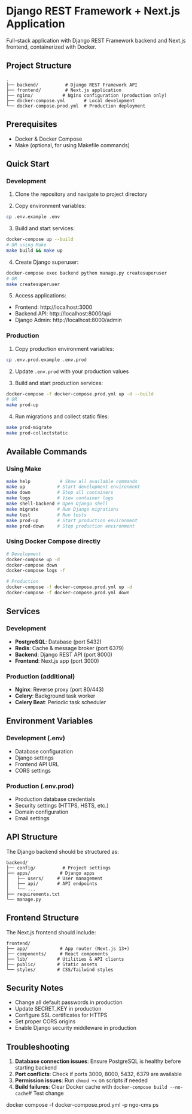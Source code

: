 # Django REST Framework + Next.js Application

Full-stack application with Django REST Framework backend and Next.js frontend, containerized with Docker.

## Project Structure

```
.
├── backend/          # Django REST Framework API
├── frontend/         # Next.js application
├── nginx/           # Nginx configuration (production only)
├── docker-compose.yml       # Local development
└── docker-compose.prod.yml  # Production deployment
```

## Prerequisites

- Docker & Docker Compose
- Make (optional, for using Makefile commands)

## Quick Start

### Development

1. Clone the repository and navigate to project directory

2. Copy environment variables:
```bash
cp .env.example .env  
```

3. Build and start services:
```bash
docker-compose up --build
# OR using Make
make build && make up
```

4. Create Django superuser:
```bash
docker-compose exec backend python manage.py createsuperuser
# OR
make createsuperuser
```

5. Access applications:
- Frontend: http://localhost:3000
- Backend API: http://localhost:8000/api
- Django Admin: http://localhost:8000/admin

### Production

1. Copy production environment variables:
```bash
cp .env.prod.example .env.prod
```

2. Update `.env.prod` with your production values

3. Build and start production services:
```bash
docker-compose -f docker-compose.prod.yml up -d --build
# OR
make prod-up
```

4. Run migrations and collect static files:
```bash
make prod-migrate
make prod-collectstatic
```

## Available Commands

### Using Make
```bash
make help           # Show all available commands
make up            # Start development environment
make down          # Stop all containers
make logs          # View container logs
make shell-backend # Open Django shell
make migrate       # Run Django migrations
make test          # Run tests
make prod-up       # Start production environment
make prod-down     # Stop production environment
```

### Using Docker Compose directly
```bash
# Development
docker-compose up -d
docker-compose down
docker-compose logs -f

# Production
docker-compose -f docker-compose.prod.yml up -d
docker-compose -f docker-compose.prod.yml down
```

## Services

### Development
- **PostgreSQL**: Database (port 5432)
- **Redis**: Cache & message broker (port 6379)
- **Backend**: Django REST API (port 8000)
- **Frontend**: Next.js app (port 3000)

### Production (additional)
- **Nginx**: Reverse proxy (port 80/443)
- **Celery**: Background task worker
- **Celery Beat**: Periodic task scheduler

## Environment Variables

### Development (.env)
- Database configuration
- Django settings
- Frontend API URL
- CORS settings

### Production (.env.prod)
- Production database credentials
- Security settings (HTTPS, HSTS, etc.)
- Domain configuration
- Email settings

## API Structure

The Django backend should be structured as:
```
backend/
├── config/          # Project settings
├── apps/           # Django apps
│   ├── users/     # User management
│   ├── api/       # API endpoints
│   └── ...
├── requirements.txt
└── manage.py
```

## Frontend Structure

The Next.js frontend should include:
```
frontend/
├── app/            # App router (Next.js 13+)
├── components/     # React components
├── lib/           # Utilities & API clients
├── public/        # Static assets
└── styles/        # CSS/Tailwind styles
```

## Security Notes

- Change all default passwords in production
- Update SECRET_KEY in production
- Configure SSL certificates for HTTPS
- Set proper CORS origins
- Enable Django security middleware in production

## Troubleshooting

1. **Database connection issues**: Ensure PostgreSQL is healthy before starting backend
2. **Port conflicts**: Check if ports 3000, 8000, 5432, 6379 are available
3. **Permission issues**: Run `chmod +x` on scripts if needed
4. **Build failures**: Clear Docker cache with `docker-compose build --no-cache`# Test change


docker compose -f docker-compose.prod.yml -p ngo-cms ps
